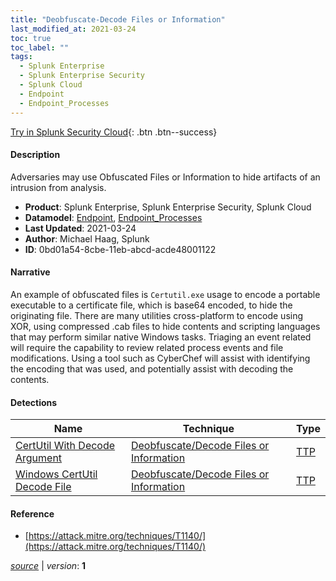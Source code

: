 ```yaml
---
title: "Deobfuscate-Decode Files or Information"
last_modified_at: 2021-03-24
toc: true
toc_label: ""
tags:
  - Splunk Enterprise
  - Splunk Enterprise Security
  - Splunk Cloud
  - Endpoint
  - Endpoint_Processes
---
```


[Try in Splunk Security Cloud](https://www.splunk.com/en_us/cyber-security.html){: .btn .btn--success}

#### Description

Adversaries may use Obfuscated Files or Information to hide artifacts of an intrusion from analysis.

- **Product**: Splunk Enterprise, Splunk Enterprise Security, Splunk Cloud
- **Datamodel**: [Endpoint](https://docs.splunk.com/Documentation/CIM/latest/User/Endpoint), [Endpoint_Processes](https://docs.splunk.com/Documentation/CIM/latest/User/EndpointProcesses)
- **Last Updated**: 2021-03-24
- **Author**: Michael Haag, Splunk
- **ID**: 0bd01a54-8cbe-11eb-abcd-acde48001122

#### Narrative

An example of obfuscated files is `Certutil.exe` usage to encode a portable executable to a certificate file, which is base64 encoded, to hide the originating file. There are many utilities cross-platform to encode using XOR, using compressed .cab files to hide contents and scripting languages that may perform similar native Windows tasks. Triaging an event related will require the capability to review related process events and file modifications. Using a tool such as CyberChef will assist with identifying the encoding that was used, and potentially assist with decoding the contents.

#### Detections

| Name        | Technique   | Type         |
| ----------- | ----------- |--------------|
| [CertUtil With Decode Argument](/endpoint/bfe94226-8c10-11eb-a4b3-acde48001122/) | [Deobfuscate/Decode Files or Information](/tags/#deobfuscate/decode-files-or-information) | [TTP](https://github.com/splunk/security_content/wiki/Detection-Analytic-Types) |
| [Windows CertUtil Decode File](/endpoint/b06983f4-8f72-11ec-ab50-acde48001122/) | [Deobfuscate/Decode Files or Information](/tags/#deobfuscate/decode-files-or-information) | [TTP](https://github.com/splunk/security_content/wiki/Detection-Analytic-Types) |

#### Reference

* [https://attack.mitre.org/techniques/T1140/](https://attack.mitre.org/techniques/T1140/)



[*source*](https://github.com/splunk/security_content/tree/develop/stories/deobfuscate_decode_files_or_information.yml) \| *version*: **1**